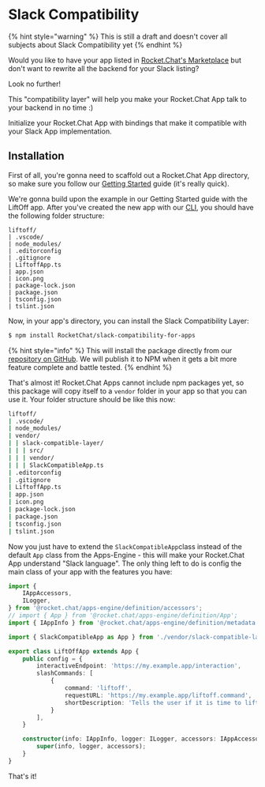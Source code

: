 # Slack Compatibility

{% hint style="warning" %}
This is still a draft and doesn't cover all subjects about Slack Compatibility yet
{% endhint %}

Would you like to have your app listed in [Rocket.Chat's Marketplace](https://rocket.chat/marketplace) but don't want to rewrite all the backend for your Slack listing?

Look no further!

This "compatibility layer" will help you make your Rocket.Chat App talk to your backend in no time :\)

Initialize your Rocket.Chat App with bindings that make it compatible with your Slack App implementation.

## Installation

First of all, you're gonna need to scaffold out a Rocket.Chat App directory, so make sure you follow our [Getting Started](rocket.chat-app/) guide \(it's really quick\).

We're gonna build upon the example in our Getting Started guide with the LiftOff app. After you've created the new app with our [CLI](https://github.com/RocketChat/Rocket.Chat.Apps-cli), you should have the following folder structure:

```text
liftoff/
| .vscode/
| node_modules/
| .editorconfig
| .gitignore
| LiftoffApp.ts
| app.json
| icon.png
| package-lock.json
| package.json
| tsconfig.json
| tslint.json
```

Now, in your app's directory, you can install the Slack Compatibility Layer:

```bash
$ npm install RocketChat/slack-compatibility-for-apps
```

{% hint style="info" %}
This will install the package directly from our [repository on GitHub](https://github.com/RocketChat/slack-compatibility-for-apps). We will publish it to NPM when it gets a bit more feature complete and battle tested.
{% endhint %}

That's almost it! Rocket.Chat Apps cannot include npm packages yet, so this package will copy itself to a `vendor` folder in your app so that you can use it. Your folder structure should be like this now:

```bash
liftoff/
| .vscode/
| node_modules/
| vendor/
| | slack-compatible-layer/
| | | src/
| | | vendor/
| | | SlackCompatibleApp.ts
| .editorconfig
| .gitignore
| LiftoffApp.ts
| app.json
| icon.png
| package-lock.json
| package.json
| tsconfig.json
| tslint.json
```

Now you just have to extend the `SlackCompatibleApp`class instead of the default `App` class from the Apps-Engine - this will make your Rocket.Chat App understand "Slack language". The only thing left to do is config the main class of your app with the features you have:

```typescript
import {
    IAppAccessors,
    ILogger,
} from '@rocket.chat/apps-engine/definition/accessors';
// import { App } from '@rocket.chat/apps-engine/definition/App';
import { IAppInfo } from '@rocket.chat/apps-engine/definition/metadata';

import { SlackCompatibleApp as App } from './vendor/slack-compatible-layer/SlackCompatibleApp';

export class LiftOffApp extends App {
    public config = {
        interactiveEndpoint: 'https://my.example.app/interaction',
        slashCommands: [
            {
                command: 'liftoff',
                requestURL: 'https://my.example.app/liftoff.command',
                shortDescription: 'Tells the user if it is time to liftoff'
            }
        ],
    }

    constructor(info: IAppInfo, logger: ILogger, accessors: IAppAccessors) {
        super(info, logger, accessors);
    }
}
```

That's it!

